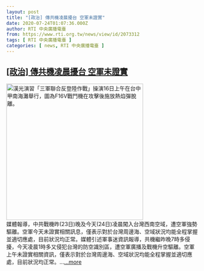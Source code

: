 ```yaml
---
layout: post
title: "[政治] 傳共機凌晨擾台 空軍未證實"
date: 2020-07-24T01:07:36.000Z
author: RTI 中央廣播電臺
from: https://www.rti.org.tw/news/view/id/2073312
tags: [ RTI 中央廣播電臺 ]
categories: [ news, RTI 中央廣播電臺 ]
---
```

<!--1595552856000-->
[[政治] 傳共機凌晨擾台 空軍未證實](https://www.rti.org.tw/news/view/id/2073312)
------

<div>
<img src="https://static.rti.org.tw/assets/thumbnails/2020/07/16/20200716000030M.jpg" width="360" alt="漢光演習「三軍聯合反登陸作戰」操演16日上午在台中甲南海灘舉行，圖為F16V戰鬥機在攻擊後施放熱焰彈脫離。" title="漢光演習「三軍聯合反登陸作戰」操演16日上午在台中甲南海灘舉行，圖為F16V戰鬥機在攻擊後施放熱焰彈脫離。"><br>媒體報導，中共戰機昨(23日)晚及今天(24日)凌晨闖入台灣西南空域，遭空軍強勢驅離。空軍今天未證實相關訊息，僅表示對於台灣周邊海、空域狀況均能全程掌握並適切應處，目前狀況均正常。媒體引述軍事迷資訊報導，共機繼昨晚7時多侵擾，今天凌晨1時多又侵犯台灣的防空識別區，遭空軍廣播及戰機升空驅離。空軍上午未證實相關資訊，僅表示對於台灣周邊海、空域狀況均能全程掌握並適切應處，目前狀況均正常。...<a target="_blank" href="https://www.rti.org.tw/news/view/id/2073312">...more</a>
</div>
